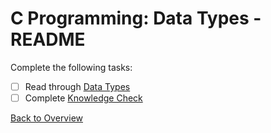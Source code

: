 # C Programming: Data Types - README
Complete the following tasks:
- [ ] Read through [Data Types](data_types.md)
- [ ] Complete [Knowledge Check](knowledge_check.md)

[Back to Overview](../README.md)